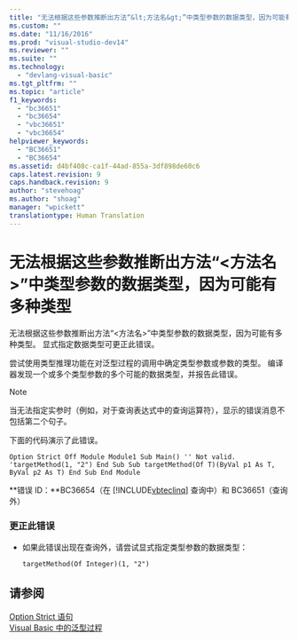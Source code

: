 ```yaml
---
title: "无法根据这些参数推断出方法“&lt;方法名&gt;”中类型参数的数据类型，因为可能有多种类型 | Microsoft Docs"
ms.custom: ""
ms.date: "11/16/2016"
ms.prod: "visual-studio-dev14"
ms.reviewer: ""
ms.suite: ""
ms.technology: 
  - "devlang-visual-basic"
ms.tgt_pltfrm: ""
ms.topic: "article"
f1_keywords: 
  - "bc36651"
  - "bc36654"
  - "vbc36651"
  - "vbc36654"
helpviewer_keywords: 
  - "BC36651"
  - "BC36654"
ms.assetid: d4bf408c-ca1f-44ad-855a-3df898de60c6
caps.latest.revision: 9
caps.handback.revision: 9
author: "stevehoag"
ms.author: "shoag"
manager: "wpickett"
translationtype: Human Translation
---
```

# 无法根据这些参数推断出方法“&lt;方法名&gt;”中类型参数的数据类型，因为可能有多种类型
无法根据这些参数推断出方法“\<方法名\>”中类型参数的数据类型，因为可能有多种类型。 显式指定数据类型可更正此错误。  
  
 尝试使用类型推理功能在对泛型过程的调用中确定类型参数或参数的类型。 编译器发现一个或多个类型参数的多个可能的数据类型，并报告此错误。  
  
> [!NOTE]
>  当无法指定实参时（例如，对于查询表达式中的查询运算符），显示的错误消息不包括第二个句子。  
  
 下面的代码演示了此错误。  
  
```vb#  
Option Strict Off Module Module1 Sub Main() '' Not valid. 'targetMethod(1, "2") End Sub Sub targetMethod(Of T)(ByVal p1 As T, ByVal p2 As T) End Sub End Module  
```  
  
 **错误 ID：**BC36654（在 [!INCLUDE[vbteclinq](../../csharp/includes/vbteclinq_md.md)] 查询中）和 BC36651（查询外）  
  
### 更正此错误  
  
-   如果此错误出现在查询外，请尝试显式指定类型参数的数据类型：  
  
    ```  
    targetMethod(Of Integer)(1, "2")  
    ```  
  
## 请参阅  
 [Option Strict 语句](../../visual-basic/language-reference/statements/option-strict-statement.md)   
 [Visual Basic 中的泛型过程](../../visual-basic/programming-guide/language-features/data-types/generic-procedures.md)